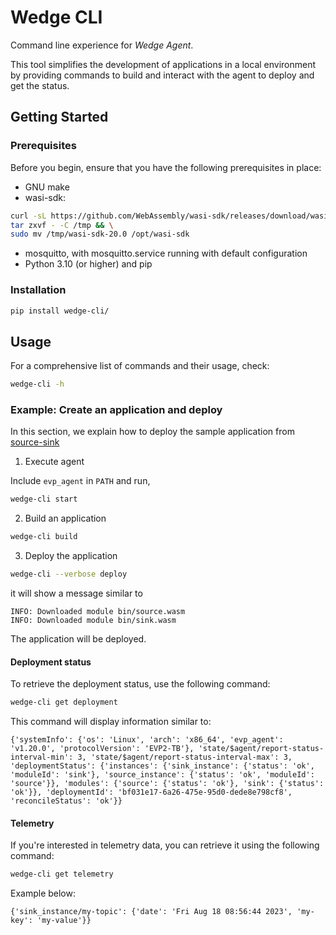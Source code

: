 # Wedge CLI

Command line experience for *Wedge Agent*.

This tool simplifies the development of applications in a local environment by providing commands to build and interact with the agent to deploy and get the status.

## Getting Started

### Prerequisites

Before you begin, ensure that you have the following prerequisites in place:

* GNU make
* wasi-sdk:
```sh
curl -sL https://github.com/WebAssembly/wasi-sdk/releases/download/wasi-sdk-20/wasi-sdk-20.0-linux.tar.gz | \
tar zxvf - -C /tmp && \
sudo mv /tmp/wasi-sdk-20.0 /opt/wasi-sdk
```
* mosquitto, with mosquitto.service running with default configuration
* Python 3.10 (or higher) and pip

### Installation

```sh
pip install wedge-cli/
```

## Usage

For a comprehensive list of commands and their usage, check:

```sh
wedge-cli -h
```

### Example: Create an application and deploy

In this section, we explain how to deploy the sample application from [source-sink](./samples/source-sink)

1. Execute agent

Include `evp_agent` in `PATH` and run,

```sh
wedge-cli start
```

2. Build an application

```sh
wedge-cli build
```

3. Deploy the application

```sh
wedge-cli --verbose deploy
```

it will show a message similar to
```
INFO: Downloaded module bin/source.wasm
INFO: Downloaded module bin/sink.wasm
```

The application will be deployed.

#### Deployment status
To retrieve the deployment status, use the following command:
```sh
wedge-cli get deployment
```
This command will display information similar to:
```
{'systemInfo': {'os': 'Linux', 'arch': 'x86_64', 'evp_agent': 'v1.20.0', 'protocolVersion': 'EVP2-TB'}, 'state/$agent/report-status-interval-min': 3, 'state/$agent/report-status-interval-max': 3, 'deploymentStatus': {'instances': {'sink_instance': {'status': 'ok', 'moduleId': 'sink'}, 'source_instance': {'status': 'ok', 'moduleId': 'source'}}, 'modules': {'source': {'status': 'ok'}, 'sink': {'status': 'ok'}}, 'deploymentId': 'bf031e17-6a26-475e-95d0-dede8e798cf8', 'reconcileStatus': 'ok'}}
```

#### Telemetry
If you're interested in telemetry data, you can retrieve it using the following command:
```sh
wedge-cli get telemetry
```
Example below:
```
{'sink_instance/my-topic': {'date': 'Fri Aug 18 08:56:44 2023', 'my-key': 'my-value'}}
```
